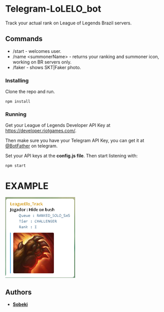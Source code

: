 # Telegram-LoLELO_bot
Track your actual rank on League of Legends Brazil servers.

## Commands
* /start - welcomes user.
* /name \<summonerName\> - returns your ranking and summoner icon, working on BR servers only.
* /faker - shows SKT|Faker photo.

### Installing
Clone the repo and run.
```
npm install
```

### Running
Get your League of Legends Developer API Key at https://developer.riotgames.com/.

Then make sure you have your Telegram API Key, you can get it at [@BotFather](https://telegram.me/BotFather) on telegram.

Set your API keys at the **config.js file**. Then start listening with: 

```
npm start
```
# EXAMPLE
![Alt asd](https://raw.githubusercontent.com/sobeki/Telegram-LoLELO_bot/master/lol_pics/example.png)
## Authors

* [**Sobeki**](https://github.com/sobeki)




